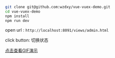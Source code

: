 ```bash
git clone git@github.com:wzdxy/vue-vuex-demo.git
cd vue-vuex-demo
npm install
npm run dev
```
open url : `http://localhost:8091/views/admin.html`

click button: 切换状态


[点击查看GIF演示](http://odovakhft.bkt.clouddn.com/vuex_commit_update_2.gif)